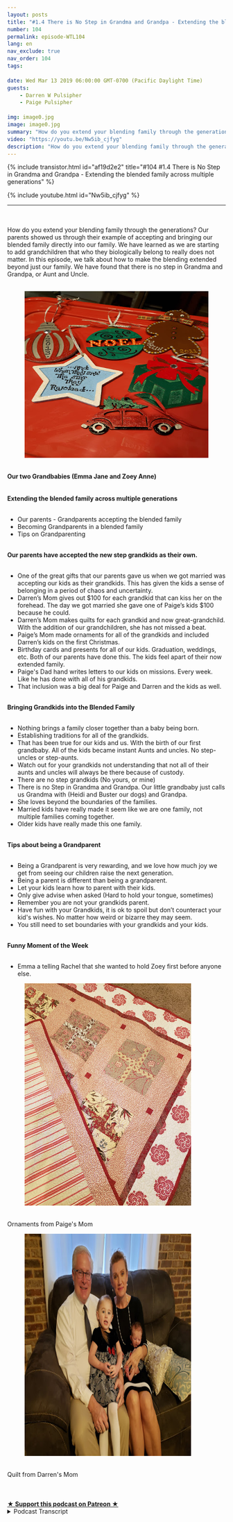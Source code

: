 ```yaml
---
layout: posts
title: "#1.4 There is No Step in Grandma and Grandpa - Extending the blended family across multiple generations"
number: 104
permalink: episode-WTL104
lang: en
nav_exclude: true
nav_order: 104
tags:

date: Wed Mar 13 2019 06:00:00 GMT-0700 (Pacific Daylight Time)
guests:
    - Darren W Pulsipher
    - Paige Pulsipher

img: image0.jpg
image: image0.jpg
summary: "How do you extend your blending family through the generations? Our parents showed us through their example of accepting and bringing our blended family directly into our family. We have learned as we are starting to add grandchildren that who they biologically belong to really does not matter. In this episode, we talk about how to make the blending extended beyond just our family. We have found that there is no step in Grandma and Grandpa, or Aunt and Uncle."
video: "https://youtu.be/Nw5ib_cjfyg"
description: "How do you extend your blending family through the generations? Our parents showed us through their example of accepting and bringing our blended family directly into our family. We have learned as we are starting to add grandchildren that who they biologically belong to really does not matter. In this episode, we talk about how to make the blending extended beyond just our family. We have found that there is no step in Grandma and Grandpa, or Aunt and Uncle."
---
```


<div>
{% include transistor.html id="af19d2e2" title="#104 #1.4 There is No Step in Grandma and Grandpa - Extending the blended family across multiple generations" %}

{% include youtube.html id="Nw5ib_cjfyg" %}
</div>

---

<html><head></head><body><div><br><br></div><div>How do you extend your blending family through the generations? Our parents showed us through their example of accepting and bringing our blended family directly into our family. We have learned as we are starting to add grandchildren that who they biologically belong to really does not matter. In this episode, we talk about how to make the blending extended beyond just our family. We have found that there is no step in Grandma and Grandpa, or Aunt and Uncle.</div><div><br><figure data-trix-attachment="{&quot;contentType&quot;:&quot;image&quot;,&quot;height&quot;:384,&quot;url&quot;:&quot;https://lh3.googleusercontent.com/-HDWl0mD6h2o/XIf4-YcUGrI/AAAAAAABUVk/b_BTCsEfE7Ukw_cRM1lpjd7-a7oIlpETwCK8BGAs/s512/2019-03-12.jpg&quot;,&quot;width&quot;:512}" data-trix-content-type="image" class="attachment attachment--preview"><img src="./image0.jpg" width="512" height="384"><figcaption class="attachment__caption"></figcaption></figure><br><strong>Our two Grandbabies (Emma Jane and Zoey Anne)<br></strong><br></div><div><strong><br>Extending the blended family across multiple generations<br></strong><br></div><ul><li>Our parents - Grandparents accepting the blended family</li><li>Becoming Grandparents in a blended family</li><li>Tips on Grandparenting</li></ul><div><strong><br>Our parents have accepted the new step grandkids as their own.<br></strong><br></div><ul><li>One of the great gifts that our parents gave us when we got married was accepting our kids as their grandkids. This has given the kids a sense of belonging in a period of chaos and uncertainty.</li><li>Darren’s Mom gives out $100 for each grandkid that can kiss her on the forehead. The day we got married she gave one of Paige’s kids $100 because he could.</li><li>Darren’s Mom makes quilts for each grandkid and now great-grandchild. With the addition of our grandchildren, she has not missed a beat.</li><li>Paige’s Mom made ornaments for all of the grandkids and included Darren’s kids on the first Christmas.</li><li>Birthday cards and presents for all of our kids. Graduation, weddings, etc. Both of our parents have done this. The kids feel apart of their now extended family.</li><li>Paige's Dad hand writes letters to our kids on missions. Every week. Like he has done with all of his grandkids.</li><li>That inclusion was a big deal for Paige and Darren and the kids as well.</li></ul><div><strong><br>Bringing Grandkids into the Blended Family<br></strong><br></div><ul><li>Nothing brings a family closer together than a baby being born.</li><li>Establishing traditions for all of the grandkids.</li><li>That has been true for our kids and us. With the birth of our first grandbaby. All of the kids became instant Aunts and uncles. No step-uncles or step-aunts.</li><li>Watch out for your grandkids not understanding that not all of their aunts and uncles will always be there because of custody.</li><li>There are no step grandkids (No yours, or mine)</li><li>There is no Step in Grandma and Grandpa. Our little grandbaby just calls us Grandma with (Heidi and Buster our dogs) and Grandpa.</li><li>She loves beyond the boundaries of the families.</li><li>Married kids have really made it seem like we are one family, not multiple families coming together.&nbsp;</li><li>Older kids have really made this one family.</li></ul><div><strong><br>Tips about being a Grandparent<br></strong><br></div><ul><li>Being a Grandparent is very rewarding, and we love how much joy we get from seeing our children raise the next generation.</li><li>Being a parent is different than being a grandparent.</li><li>Let your kids learn how to parent with their kids.</li><li>Only give advise when asked (Hard to hold your tongue, sometimes)</li><li>Remember you are not your grandkids parent.</li><li>Have fun with your Grandkids, it is ok to spoil but don’t counteract your kid's wishes. No matter how weird or bizarre they may seem.</li><li>You still need to set boundaries with your grandkids and your kids.</li></ul><div><strong><br>Funny Moment of the Week<br></strong><br></div><ul><li>Emma a telling Rachel that she wanted to hold Zoey first before anyone else.</li></ul><div><figure data-trix-attachment="{&quot;contentType&quot;:&quot;image&quot;,&quot;height&quot;:512,&quot;url&quot;:&quot;https://lh3.googleusercontent.com/-U4dqtsqNy8A/XIfzynZNwwI/AAAAAAABUVI/vnYS1mqjm6gNij6-SjE0VX7pzfjYbfzFACK8BGAs/s512/2019-03-12.jpg&quot;,&quot;width&quot;:384}" data-trix-content-type="image" class="attachment attachment--preview"><img src="./image1.jpg" width="384" height="512"><figcaption class="attachment__caption"></figcaption></figure><br>Ornaments from Paige's Mom</div><div><figure data-trix-attachment="{&quot;contentType&quot;:&quot;image&quot;,&quot;height&quot;:512,&quot;url&quot;:&quot;https://lh3.googleusercontent.com/-vfZCo8DIND0/XIfypLVd5wI/AAAAAAABUU0/Uyj8QscTFxohzS_zLoaLu6k74YPVc7SIACK8BGAs/s512/2019-03-12.jpg&quot;,&quot;width&quot;:384}" data-trix-content-type="image" class="attachment attachment--preview"><img src="./image2.jpg" width="384" height="512"><figcaption class="attachment__caption"></figcaption></figure><br>Quilt from Darren's Mom<br><br><br>&nbsp;</div>
<strong>
  <a href="https://www.patreon.com/wheresthelemonade" target="_donate" rel="payment" title="★ Support this podcast on Patreon ★">★ Support this podcast on Patreon ★</a>
</strong></body></html>

<details>
<summary> Podcast Transcript </summary>

<p></p>

</details>
